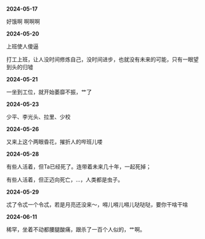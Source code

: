 **2024-05-17**

好饿啊 啊啊啊

**2024-05-20**

上班使人傻逼

打工上班，让人没时间修炼自己，没时间进步，也就没有未来的可能，只有一眼望到头的归墟

**2024-05-21**

一坐到工位，就开始萎靡不振，艹了

**2024-05-23**

少平、李光头、拉里、少校

**2024-05-26**

又来上这个两眼昏花，摧折人的哔班儿喽

**2024-05-28**

有些人活着，但Ta已经死了。连带着未来几十年，一起死掉；

有些人活着，但正迈向死亡，...，人类都是虫子。

**2024-05-29**

忒了令忒一个令忒，若是月亮还没来～，嘚儿嘚儿嘚儿哒哒哒，要你干啥干啥

**2024-06-11**

稀罕，坐着不动都腰腿酸痛，跟杀了一百个人似的，艹啊。
